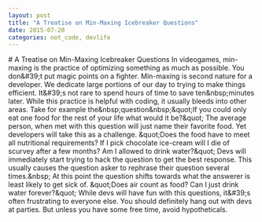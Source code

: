 ```yaml
---
layout: post
title: "A Treatise on Min-Maxing Icebreaker Questions"
date: 2015-07-20
categories: not_code, devlife
---
```

#   A   T r e a t i s e   o n   M i n - M a x i n g   I c e b r e a k e r   Q u e s t i o n s 
 
 * * I n   v i d e o g a m e s ,   m i n - m a x i n g   i s   t h e   p r a c t i c e   o f   o p t i m i z i n g   s o m e t h i n g   a s   m u c h   a s   p o s s i b l e * * .   Y o u   d o n & # 3 9 ; t   p u t   m a g i c   p o i n t s   o n   a   f i g h t e r .   M i n - m a x i n g   i s   s e c o n d   n a t u r e   f o r   a   d e v e l o p e r .   W e   d e d i c a t e   l a r g e   p o r t i o n s   o f   o u r   d a y   t o   t r y i n g   t o   m a k e   t h i n g s   e f f i c i e n t .   I t & # 3 9 ; s   n o t   r a r e   t o   s p e n d   h o u r s   o f   t i m e   t o   s a v e   t e n & n b s p ; m i n u t e s   l a t e r . 
 
 W h i l e   t h i s   p r a c t i c e   i s   h e l p f u l   w i t h   c o d i n g ,   i t   u s u a l l y   b l e e d s   i n t o   o t h e r   a r e a s .   T a k e   f o r   e x a m p l e   t h e & n b s p ; q u e s t i o n & n b s p ; & q u o t ; I f   y o u   c o u l d   o n l y   e a t   o n e   f o o d   f o r   t h e   r e s t   o f   y o u r   l i f e   w h a t   w o u l d   i t   b e ? & q u o t ;   T h e   a v e r a g e   p e r s o n ,   w h e n   m e t   w i t h   t h i s   q u e s t i o n   w i l l   j u s t   n a m e   t h e i r   f a v o r i t e   f o o d .   Y e t   d e v e l o p e r s   w i l l   t a k e   t h i s   a s   a   c h a l l e n g e . 
 
 & q u o t ; D o e s   t h e   f o o d   h a v e   t o   m e e t   a l l   n u t r i t i o n a l   r e q u i r e m e n t s ?   I f   I   p i c k   c h o c o l a t e   i c e - c r e a m   w i l l   I   d i e   o f   s c u r v e y   a f t e r   a   f e w   m o n t h s ?   A m   I   a l l o w e d   t o   d r i n k   w a t e r ? & q u o t ;   D e v s   w i l l   i m m e d i a t e l y   s t a r t   t r y i n g   t o   h a c k   t h e   q u e s t i o n   t o   g e t   t h e   b e s t   r e s p o n s e .   T h i s   u s u a l l y   c a u s e s   t h e   q u e s t i o n   a s k e r   t o   r e p h r a s e   t h e i r   q u e s t i o n   s e v e r a l   t i m e s . & n b s p ; 
 
 A t   t h i s   p o i n t   t h e   q u e s t i o n   s h i f t s   t o w a r d s   w h a t   t h e   a n s w e r e r   i s   l e a s t   l i k e l y   t o   g e t   s i c k   o f .   & q u o t ; D o e s   a i r   c o u n t   a s   f o o d ?   C a n   I   j u s t   d r i n k   w a t e r   f o r e v e r ? & q u o t ;   W h i l e   d e v s   w i l l   h a v e   f u n   w i t h   t h i s   q u e s t i o n s ,   i t & # 3 9 ; s   o f t e n   f r u s t r a t i n g   t o   e v e r y o n e   e l s e . 
 
 Y o u   s h o u l d   d e f i n i t e l y   h a n g   o u t   w i t h   d e v s   a t   p a r t i e s .   B u t   u n l e s s   y o u   h a v e   s o m e   f r e e   t i m e ,   a v o i d   h y p o t h e t i c a l s . 
 
 